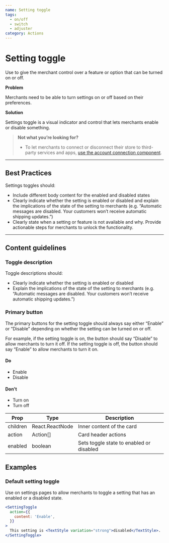 ```yaml
---
name: Setting toggle
tags:
  - on/off
  - switch
  - adjuster
category: Actions
---
```


# Setting toggle
Use to give the merchant control over a feature or option that can be turned
on or off.

**Problem**

Merchants need to be able to turn settings on or off based on their preferences.

**Solution**

Settings toggle is a visual indicator and control that lets merchants
enable or disable something.

> **Not what you’re looking for?**
>
>* To let merchants to connect or disconnect their store to third-party services and apps, [use the account connection component](/components/actions/account-connection).

---

## Best Practices
Settings toggles should:

* Include different body content for the enabled and disabled states
* Clearly indicate whether the setting is enabled or disabled and explain the
implications of the state of the setting to merchants (e.g. “Automatic messages
are disabled. Your customers won’t receive automatic shipping updates.”)
* Clearly state when a setting or feature is not available and why. Provide
actionable steps for merchants to unlock the functionality.

---

## Content guidelines

### Toggle description
Toggle descriptions should:

* Clearly indicate whether the setting is enabled or disabled
* Explain the implications of the state of the setting to merchants
(e.g. “Automatic messages are disabled. Your customers won’t receive automatic
shipping updates.”)

### Primary button
The primary buttons for the setting toggle should always say either “Enable” or
“Disable” depending on whether the setting can be turned on or off.

For example, if the setting toggle is on, the button should say “Disable” to
allow merchants to turn it off. If the setting toggle is off, the button should
say “Enable” to allow merchants to turn it on.

<!-- usagelist -->
#### Do
- Enable
- Disable

#### Don't
- Turn on
- Turn off
<!-- end -->

| Prop | Type | Description |
| ---- | ---- | ----------- |
| children | React.ReactNode | Inner content of the card |
| action | Action[] | Card header actions |
| enabled | boolean | Sets toggle state to enabled or disabled |

## Examples

### Default setting toggle

Use on settings pages to allow merchants to toggle a setting that has an enabled or a disabled state.

```jsx
<SettingToggle
  action={{
    content: 'Enable',
  }}
>
  This setting is <TextStyle variation="strong">disabled</TextStyle>.
</SettingToggle>
```
